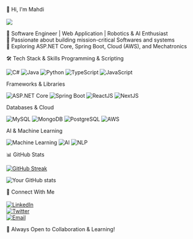 🚀 Hi, I'm Mahdi<br><br>
![](https://komarev.com/ghpvc/?username=mahdiisabry1&color=blue)

🔹 Software Engineer | Web Application | Robotics & AI Enthusiast<br>
🔹 Passionate about building mission-critical Softwares and systems<br>
🔹 Exploring ASP.NET Core, Spring Boot, Cloud (AWS), and Mechatronics

🛠️ Tech Stack & Skills
Programming & Scripting
<p> <img alt="C#" src="https://img.shields.io/badge/-C%23-239120?style=flat-square&logo=c-sharp&logoColor=white" /> <img alt="Java" src="https://img.shields.io/badge/-Java-007396?style=flat-square&logo=java&logoColor=white" /> <img alt="Python" src="https://img.shields.io/badge/-Python-3776AB?style=flat-square&logo=python&logoColor=white" /> <img alt="TypeScript" src="https://img.shields.io/badge/-TypeScript-007ACC?style=flat-square&logo=typescript&logoColor=white" /> <img alt="JavaScript" src="https://img.shields.io/badge/-JavaScript-F7DF1E?style=flat-square&logo=javascript&logoColor=black" /> </p>
Frameworks & Libraries
<p> <img alt="ASP.NET Core" src="https://img.shields.io/badge/-ASP.NET%20Core-5C2D91?style=flat-square&logo=.net&logoColor=white" /> <img alt="Spring Boot" src="https://img.shields.io/badge/-Spring%20Boot-6DB33F?style=flat-square&logo=spring-boot&logoColor=white" /> <img alt="ReactJS" src="https://img.shields.io/badge/-ReactJS-45b8d8?style=flat-square&logo=react&logoColor=white" /> <img alt="NextJS" src="https://img.shields.io/badge/-Next.js-000000?style=flat-square&logo=nextdotjs&logoColor=white" /> </p>
Databases & Cloud
<p> <img alt="MySQL" src="https://img.shields.io/badge/-MySQL-4479A1?style=flat-square&logo=mysql&logoColor=white" /> <img alt="MongoDB" src="https://img.shields.io/badge/-MongoDB-47A248?style=flat-square&logo=mongodb&logoColor=white" /> <img alt="PostgreSQL" src="https://img.shields.io/badge/-PostgreSQL-4169E1?style=flat-square&logo=postgresql&logoColor=white" /> <img alt="AWS" src="https://img.shields.io/badge/-AWS-232F3E?style=flat-square&logo=amazon-aws&logoColor=white" /> </p>
AI & Machine Learning
<p> <img alt="Machine Learning" src="https://img.shields.io/badge/-Machine%20Learning-FF6F00?style=flat-square&logo=TensorFlow&logoColor=white" /> <img alt="AI" src="https://img.shields.io/badge/-Artificial%20Intelligence-252525?style=flat-square&logo=openai&logoColor=white" /> <img alt="NLP" src="https://img.shields.io/badge/-Natural%20Language%20Processing-990000?style=flat-square&logo=ai&logoColor=white" /> </p>


📊 GitHub Stats<br>


[![GitHub Streak](https://github-readme-streak-stats.herokuapp.com?user=mahdiisabry1&theme=dark&ring=fb4362&file=fb4362&currStreakNum=fb4362&currStreakLabel=fb4362&hide_border=true)](https://git.io/streak-stats)

![Your GitHub stats](https://github-readme-stats.vercel.app/api?username=mahdiisabry1&hide_border=true&show_icons=true&bg_color=151515&title_color=fb4362&icon_color=fb4362&text_bold=false&text_color=9e9e9e)



🔗 Connect With Me<br><br>
[![LinkedIn](https://img.shields.io/badge/LinkedIn-0A66C2?style=for-the-badge&logo=linkedin&logoColor=white)](https://www.linkedin.com/in/mahdi-sabry-919546286/)  
[![Twitter](https://img.shields.io/badge/Twitter-1DA1F2?style=for-the-badge&logo=twitter&logoColor=white)](https://twitter.com/mahdiisabry)  
[![Email](https://img.shields.io/badge/Email-D14836?style=for-the-badge&logo=gmail&logoColor=white)](mailto:mahdiisabry1@gmail.com)

🚀 Always Open to Collaboration & Learning!
